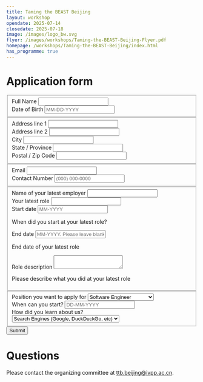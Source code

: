 ```yaml
---
title: Taming the BEAST Beijing
layout: workshop
opendate: 2025-07-14
closedate: 2025-07-18
image: /images/logo_bw.svg
flyer: /images/workshops/Taming-the-BEAST-Beijing-Flyer.pdf
homepage: /workshops/Taming-the-BEAST-Beijing/index.html
has_programme: true
---
```



# Application form


<form
  action="https://formspree.io/f/{FORM_ID}"
  class="fs-form fs-layout__2-column"
  target="_top"
  method="POST"
>
  <fieldset>
    <div class="fs-field">
      <label class="fs-label" for="name">Full Name</label>
      <input class="fs-input" id="name" name="name" required />
    </div>
    <div class="fs-field">
      <label class="fs-label" for="dob">Date of Birth</label>
      <input
        class="fs-input"
        id="dob"
        name="dob"
        placeholder="MM-DD-YYYY"
        required
      />
    </div>
  </fieldset>
  <fieldset>
    <div class="fs-field">
      <label class="fs-label" for="address-1">Address line 1</label>
      <input class="fs-input" id="address-1" name="address-1" />
    </div>
    <div class="fs-field">
      <label class="fs-label" for="address-2">Address line 2</label>
      <input class="fs-input" id="address-2" name="address-2" />
    </div>
    <div class="fs-field">
      <label class="fs-label" for="city">City</label>
      <input class="fs-input" id="city" name="city" />
    </div>
    <div class="fs-field">
      <label class="fs-label" for="state">State / Province</label>
      <input class="fs-input" id="state" name="state" />
    </div>
    <div class="fs-field">
      <label class="fs-label" for="zip-code">Postal / Zip Code</label>
      <input class="fs-input" id="zip-code" name="zip-code" />
    </div>
  </fieldset>
  <fieldset>
    <div class="fs-field">
      <label class="fs-label" for="email">Email</label>
      <input class="fs-input" id="email" name="email" required />
    </div>
    <div class="fs-field">
      <label class="fs-label" for="number">Contact Number</label>
      <input
        class="fs-input"
        id="number"
        name="number"
        placeholder="(000) 000-0000"
        required
      />
    </div>
  </fieldset>
  <fieldset>
    <div class="fs-field">
      <label class="fs-label" for="previous-company">
        Name of your latest employer
      </label>
      <input class="fs-input" id="previous-company" name="previous-company" />
    </div>
    <div class="fs-field">
      <label class="fs-label" for="previous-role">Your latest role</label>
      <input class="fs-input" id="previous-role" name="previous-role" />
    </div>
    <div class="fs-field">
      <label class="fs-label" for="latest-role-start-date">Start date</label>
      <input
        class="fs-input"
        id="latest-role-start-date"
        name="latest-role-start-date"
        placeholder="MM-YYYY"
      />
      <p class="fs-description">When did you start at your latest role?</p>
    </div>
    <div class="fs-field">
      <label class="fs-label" for="latest-role-end-date">End date</label>
      <input
        class="fs-input"
        id="latest-role-end-date"
        name="latest-role-end-date"
        placeholder="MM-YYYY. Please leave blank if you are currently in the role"
      />
      <p class="fs-description">End date of your latest role</p>
    </div>
    <div class="fs-field">
      <label class="fs-label" for="role-description">Role description</label>
      <textarea
        class="fs-textarea"
        id="role-description"
        name="role-description"
      ></textarea>
      <p class="fs-description">
        Please describe what you did at your latest role
      </p>
    </div>
  </fieldset>
  <fieldset>
    <div class="fs-field">
      <label class="fs-label" for="dates">Position you want to apply for</label>
      <select class="fs-select" id="dates" name="dates">
        <option value="software-engineer">Software Engineer</option>
        <option value="senior-software-engineer">
          Senior Software Engineer
        </option>
        <option value="ux-designer">UX designer</option>
        <option value="marketing-specialist">Marketing Specialist</option>
      </select>
    </div>
    <div class="fs-field">
      <label class="fs-label" for="start-date">When can you start?</label>
      <input
        class="fs-input"
        id="start-date"
        name="start-date"
        placeholder="DD-MM-YYYY"
        required
      />
    </div>
    <div class="fs-field">
      <label class="fs-label" for="dates">How did you learn about us?</label>
      <select class="fs-select" id="dates" name="dates">
        <option value="search-engines">
          Search Engines (Google, DuckDuckGo, etc)
        </option>
        <option value="social-media">Social Media</option>
        <option value="company-website">Company Website</option>
        <option value="jobs-board">Online Jobs Board</option>
        <option value="review-site">Review sites (G2, Capterra, etc)</option>
      </select>
    </div>
  </fieldset>
  <div class="fs-button-group">
    <button class="fs-button" type="submit">Submit</button>
  </div>
</form>






# Questions
Please contact the organizing committee at [ttb.beijing@ivpp.ac.cn](mailto:ttb.beijing@ivpp.ac.cn).
